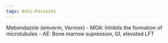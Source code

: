 ```yaml
---
tags: Anti-Parasite
---
```

Mebendazole  (emverm, Vermox)
	- MOA: Inhibits the formation of microtubules
	- AE: Bone marrow supression, GI, elevated LFT